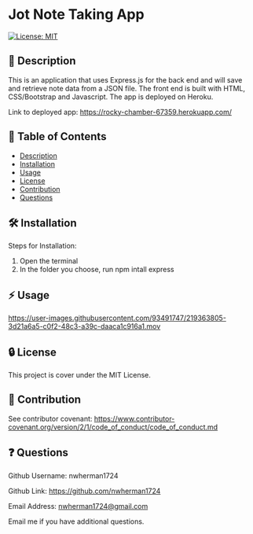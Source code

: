 # Jot Note Taking App

  [![License: MIT](https://img.shields.io/badge/License-MIT-yellow.svg)](https://opensource.org/licenses/MIT)

  ## :blue_book: Description

This is an application that uses Express.js for the back end and will save and retrieve note data from a JSON file. The front end is built with HTML, CSS/Bootstrap and Javascript. The app is deployed on Heroku.

Link to deployed app: https://rocky-chamber-67359.herokuapp.com/
  

  ## :bookmark_tabs: Table of Contents

  - [Description](#description)
  - [Installation](#installation)
  - [Usage](#usage)
  - [License](#license)
  - [Contribution](#contribution)
  - [Questions](#questions)

  ## :hammer_and_wrench: Installation
  
Steps for Installation:

1. Open the terminal
2. In the folder you choose, run npm intall express

  ## :zap: Usage
  

https://user-images.githubusercontent.com/93491747/219363805-3d21a6a5-c0f2-48c3-a39c-daaca1c916a1.mov

      
  ## :lock: License
  
  This project is cover under the MIT License.

  ## :handshake: Contribution
  
  See contributor covenant: https://www.contributor-covenant.org/version/2/1/code_of_conduct/code_of_conduct.md
  
  ## :question: Questions
  Github Username: nwherman1724

  Github Link: https://github.com/nwherman1724
  
  Email Address: nwherman1724@gmail.com
  
  Email me if you have additional questions.
